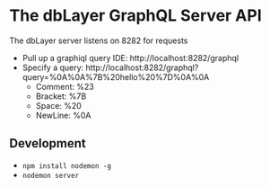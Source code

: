# The dbLayer GraphQL Server API

The dbLayer server listens on 8282 for requests

- Pull up a graphiql query IDE: http://localhost:8282/graphql
- Specify a query: http://localhost:8282/graphql?query=%0A%0A%7B%20hello%20%7D%0A%0A
  - Comment: %23
  - Bracket: %7B
  - Space: %20
  - NewLine: %0A

## Development

- `npm install nodemon -g`
- `nodemon server`
